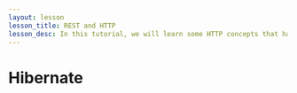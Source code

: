 ```yaml
---
layout: lesson
lesson_title: REST and HTTP
lesson_desc: In this tutorial, we will learn some HTTP concepts that have influenced REST.
---
```


<h1>Hibernate</h1>